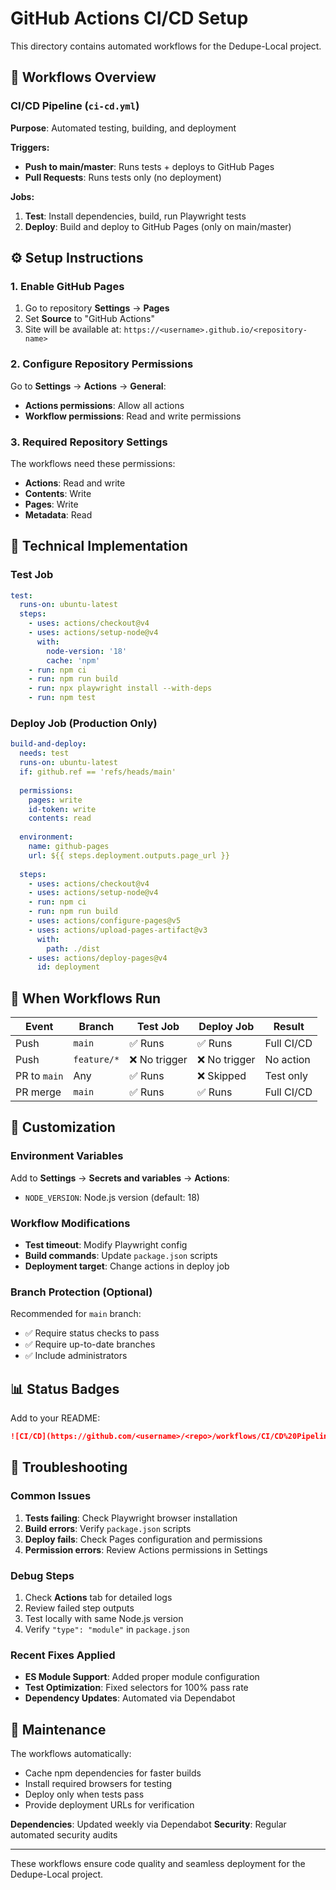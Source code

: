 # GitHub Actions CI/CD Setup

This directory contains automated workflows for the Dedupe-Local project.

## 🚀 Workflows Overview

### CI/CD Pipeline (`ci-cd.yml`)
**Purpose**: Automated testing, building, and deployment

**Triggers:**
- **Push to main/master**: Runs tests + deploys to GitHub Pages
- **Pull Requests**: Runs tests only (no deployment)

**Jobs:**
1. **Test**: Install dependencies, build, run Playwright tests
2. **Deploy**: Build and deploy to GitHub Pages (only on main/master)

## ⚙️ Setup Instructions

### 1. Enable GitHub Pages
1. Go to repository **Settings** → **Pages**
2. Set **Source** to "GitHub Actions"
3. Site will be available at: `https://<username>.github.io/<repository-name>`

### 2. Configure Repository Permissions
Go to **Settings** → **Actions** → **General**:
- **Actions permissions**: Allow all actions
- **Workflow permissions**: Read and write permissions

### 3. Required Repository Settings
The workflows need these permissions:
- **Actions**: Read and write
- **Contents**: Write
- **Pages**: Write
- **Metadata**: Read

## 🔧 Technical Implementation

### Test Job
```yaml
test:
  runs-on: ubuntu-latest
  steps:
    - uses: actions/checkout@v4
    - uses: actions/setup-node@v4
      with:
        node-version: '18'
        cache: 'npm'
    - run: npm ci
    - run: npm run build
    - run: npx playwright install --with-deps
    - run: npm test
```

### Deploy Job (Production Only)
```yaml
build-and-deploy:
  needs: test
  runs-on: ubuntu-latest
  if: github.ref == 'refs/heads/main'
  
  permissions:
    pages: write
    id-token: write
    contents: read
  
  environment:
    name: github-pages
    url: ${{ steps.deployment.outputs.page_url }}
  
  steps:
    - uses: actions/checkout@v4
    - uses: actions/setup-node@v4
    - run: npm ci
    - run: npm run build
    - uses: actions/configure-pages@v5
    - uses: actions/upload-pages-artifact@v3
      with:
        path: ./dist
    - uses: actions/deploy-pages@v4
      id: deployment
```

## 🎯 When Workflows Run

| Event | Branch | Test Job | Deploy Job | Result |
|-------|--------|----------|------------|--------|
| Push | `main` | ✅ Runs | ✅ Runs | Full CI/CD |
| Push | `feature/*` | ❌ No trigger | ❌ No trigger | No action |
| PR to `main` | Any | ✅ Runs | ❌ Skipped | Test only |
| PR merge | `main` | ✅ Runs | ✅ Runs | Full CI/CD |

## 🔧 Customization

### Environment Variables
Add to **Settings** → **Secrets and variables** → **Actions**:
- `NODE_VERSION`: Node.js version (default: 18)

### Workflow Modifications
- **Test timeout**: Modify Playwright config
- **Build commands**: Update `package.json` scripts
- **Deployment target**: Change actions in deploy job

### Branch Protection (Optional)
Recommended for `main` branch:
- ✅ Require status checks to pass
- ✅ Require up-to-date branches
- ✅ Include administrators

## 📊 Status Badges
Add to your README:

```markdown
![CI/CD](https://github.com/<username>/<repo>/workflows/CI/CD%20Pipeline/badge.svg)
```

## 🐛 Troubleshooting

### Common Issues
1. **Tests failing**: Check Playwright browser installation
2. **Build errors**: Verify `package.json` scripts
3. **Deploy fails**: Check Pages configuration and permissions
4. **Permission errors**: Review Actions permissions in Settings

### Debug Steps
1. Check **Actions** tab for detailed logs
2. Review failed step outputs
3. Test locally with same Node.js version
4. Verify `"type": "module"` in `package.json`

### Recent Fixes Applied
- **ES Module Support**: Added proper module configuration
- **Test Optimization**: Fixed selectors for 100% pass rate
- **Dependency Updates**: Automated via Dependabot

## 🔄 Maintenance

The workflows automatically:
- Cache npm dependencies for faster builds
- Install required browsers for testing
- Deploy only when tests pass
- Provide deployment URLs for verification

**Dependencies**: Updated weekly via Dependabot
**Security**: Regular automated security audits

---

These workflows ensure code quality and seamless deployment for the Dedupe-Local project.
